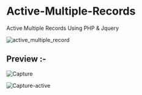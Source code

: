 # Active-Multiple-Records
Active Multiple Records Using PHP &amp; Jquery

![active_multiple_record](https://user-images.githubusercontent.com/26626045/57197188-03cad200-6f19-11e9-8888-ec66a5621f21.jpg)

## Preview :- 

![Capture](https://user-images.githubusercontent.com/26626045/57197199-22c96400-6f19-11e9-8fcd-0d7400aa934b.PNG)

![Capture-active](https://user-images.githubusercontent.com/26626045/57197200-265ceb00-6f19-11e9-96bd-5818a0f71f9c.PNG)
